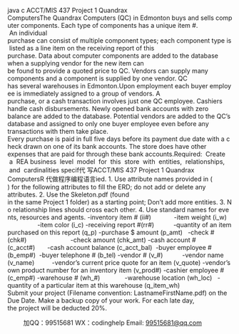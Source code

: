 java c
ACCT/MIS 437 Project 1 Quandrax ComputersThe Quandrax Computers (QC) in Edmonton buys and sells computer components. Each type of components has a unique item #.  An individual purchase can consist of multiple component types; each component type is listed as a line item on the receiving report of this purchase. Data about computer components are added to the database when a supplying vendor for the new item can be found to provide a quoted price to QC. Vendors can supply many components and a component is supplied by one vendor. QC has several warehouses in Edmonton.Upon employment each buyer employee is immediately assigned to a group of vendors. A purchase, or a cash transaction involves just one QC employee. Cashiers handle cash disbursements. Newly opened bank accounts with zero balance are added to the database. Potential vendors are added to the QC’s database and assigned to only one buyer employee even before any transactions with them take place.
Every purchase is paid in full five days before its payment due date with a check drawn on one of its bank accounts. The store does have other expenses that are paid for through these bank accounts.Required:  Create  a  REA business  level  model  for  this  store  with  entities,  relationships,  and  cardinalities specif代 写ACCT/MIS 437 Project 1 Quandrax ComputersR
代做程序编程语言ied. 1. Use attribute names provided in ( ) for the following attributes to fill the ERD; do not add or delete any attributes. 2. Use the Skeleton.pdf (found in the same Project 1 folder) as a starting point; Don’t add more entities. 3. No relationship lines should cross each other. 4. Use standard names for events, resources and agents.
-inventory item # (ii#)             -item weight (i_w)                  -item color (i_c)
-receiving report #(rr#)           -quantity of an item purchased on this report (q_p)
-purchase $ amount (p_amt)   -check #(chk#)                         -check amount (chk_amt)
-cash account # (c_acct#)       -cash account balance (c_acct_bal) 
-buyer employee # (b_emp#)  -buyer telephone # (b_tel)
-vendor # (v_#)           -vendor name (v_name)          -vendor’s current price quote for an item (v_quote)
-vendor’s own product number for an inventory item (v_prod#)
-cashier employee #(c_emp#)
-warehouse # (wh_#)              -warehouse location (wh_loc)  
-quantity of a particular item at this warehouse (q_item_wh)
Submit your project (Filename convention: LastnameFirstName.pdf) on the Due Date. Make a backup copy of your work. For each late day, the project will be deducted 20%.

         
加QQ：99515681  WX：codinghelp  Email: 99515681@qq.com
